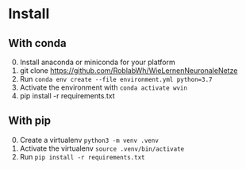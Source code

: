 # Install

## With conda

0. Install anaconda or miniconda for your platform
1. git clone https://github.com/RoblabWh/WieLernenNeuronaleNetze
2. Run `conda env create --file environment.yml python=3.7`
3. Activate the environment with `conda activate wvin`
4. pip install -r requirements.txt

## With pip

0. Create a virtualenv `python3 -m venv .venv`
0. Activate the virtualenv `source .venv/bin/activate`
0. Run `pip install -r requirements.txt`
